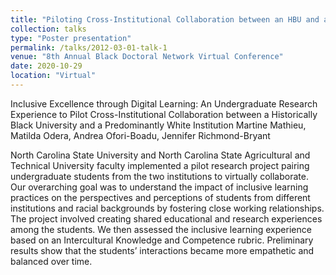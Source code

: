 ```yaml
---
title: "Piloting Cross-Institutional Collaboration between an HBU and a PWI"
collection: talks
type: "Poster presentation"
permalink: /talks/2012-03-01-talk-1
venue: "8th Annual Black Doctoral Network Virtual Conference"
date: 2020-10-29
location: "Virtual"
---
```


Inclusive Excellence through Digital Learning: An Undergraduate Research Experience to Pilot Cross-Institutional Collaboration between a Historically Black University and a Predominantly White Institution
Martine Mathieu, Matilda Odera, Andrea Ofori-Boadu, Jennifer Richmond-Bryant

North Carolina State University and North Carolina State Agricultural and Technical University faculty implemented a pilot research project pairing undergraduate students from the two institutions to virtually collaborate. Our overarching goal was to understand the impact of inclusive learning practices on the perspectives and perceptions of students from different institutions and racial backgrounds by fostering close working relationships. The project involved creating shared educational and research experiences among the students. We then assessed the inclusive learning experience based on an Intercultural Knowledge and Competence rubric. Preliminary results show that the students’ interactions became more empathetic and balanced over time.
